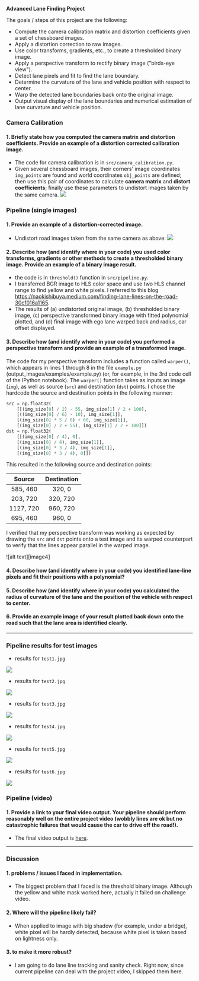 **Advanced Lane Finding Project**

The goals / steps of this project are the following:

* Compute the camera calibration matrix and distortion coefficients given a set of chessboard images.
* Apply a distortion correction to raw images.
* Use color transforms, gradients, etc., to create a thresholded binary image.
* Apply a perspective transform to rectify binary image ("birds-eye view").
* Detect lane pixels and fit to find the lane boundary.
* Determine the curvature of the lane and vehicle position with respect to center.
* Warp the detected lane boundaries back onto the original image.
* Output visual display of the lane boundaries and numerical estimation of lane curvature and vehicle position.

### Camera Calibration

#### 1. Briefly state how you computed the camera matrix and distortion coefficients. Provide an example of a distortion corrected calibration image.

- The code for camera calibration is in `src/camera_calibration.py`.
- Given several chessboard images, their corners' image coordinates `img_points` are found  and world coordinates `obj_points` are defined; then use this pair of coordinates to calculate **camera matrix** and **distort coefficients**; finally use these parameters to undistort images taken by the same camera. ![](output_images/undistorted_image1.png)

### Pipeline (single images)

#### 1. Provide an example of a distortion-corrected image.

- Undistort road images taken from the same camera as above: ![](output_images/undistorted_image2.png)

#### 2. Describe how (and identify where in your code) you used color transforms, gradients or other methods to create a thresholded binary image.  Provide an example of a binary image result.

- the code is in `threshold()` function in `src/pipeline.py`.
- I transferred BGR image to HLS color space and use two HLS channel range to find yellow and white pixels. I referred to this blog https://naokishibuya.medium.com/finding-lane-lines-on-the-road-30cf016a1165.
- The results of (a) undistorted original image, (b) thresholded binary image, (c) perspective transformed binary image with fitted polynomial plotted, and (d) final image with ego lane warped back and radius, car offset displayed.

#### 3. Describe how (and identify where in your code) you performed a perspective transform and provide an example of a transformed image.

The code for my perspective transform includes a function called `warper()`, which appears in lines 1 through 8 in the file `example.py` (output_images/examples/example.py) (or, for example, in the 3rd code cell of the IPython notebook).  The `warper()` function takes as inputs an image (`img`), as well as source (`src`) and destination (`dst`) points.  I chose the hardcode the source and destination points in the following manner:

```python
src = np.float32(
    [[(img_size[0] / 2) - 55, img_size[1] / 2 + 100],
    [((img_size[0] / 6) - 10), img_size[1]],
    [(img_size[0] * 5 / 6) + 60, img_size[1]],
    [(img_size[0] / 2 + 55), img_size[1] / 2 + 100]])
dst = np.float32(
    [[(img_size[0] / 4), 0],
    [(img_size[0] / 4), img_size[1]],
    [(img_size[0] * 3 / 4), img_size[1]],
    [(img_size[0] * 3 / 4), 0]])
```

This resulted in the following source and destination points:

|  Source   | Destination |
| :-------: | :---------: |
| 585, 460  |   320, 0    |
| 203, 720  |  320, 720   |
| 1127, 720 |  960, 720   |
| 695, 460  |   960, 0    |

I verified that my perspective transform was working as expected by drawing the `src` and `dst` points onto a test image and its warped counterpart to verify that the lines appear parallel in the warped image.

![alt text][image4]

#### 4. Describe how (and identify where in your code) you identified lane-line pixels and fit their positions with a polynomial?



#### 5. Describe how (and identify where in your code) you calculated the radius of curvature of the lane and the position of the vehicle with respect to center.



#### 6. Provide an example image of your result plotted back down onto the road such that the lane area is identified clearly.

---

### Pipeline results for test images

- results for `test1.jpg`

![](output_images/test1_output.png) 

- results for `test2.jpg`

![](output_images/test2_output.png)

- results for `test3.jpg`

![](output_images/test3_output.png)

- results for `test4.jpg`

![](output_images/test4_output.png)

- results for `test5.jpg`

![](output_images/test5_output.png)

- results for `test6.jpg`

![](output_images/test6_output.png)

### Pipeline (video)

#### 1. Provide a link to your final video output.  Your pipeline should perform reasonably well on the entire project video (wobbly lines are ok but no catastrophic failures that would cause the car to drive off the road!).

- The final video output is [here](output_images/project_video.mp4).

---

### Discussion

#### 1. problems / issues I faced in implementation.  

- The biggest problem that I faced is the threshold binary image. Although the yellow and white mask worked here, actually it failed on challenge video.

#### 2. Where will the pipeline likely fail?  

- When applied to image with big shadow (for example, under a bridge), white pixel will be hardly detected, because white pixel is taken based on lightness only.

#### 3. to make it more robust?

- I am going to do lane line tracking and sanity check. Right now, since current pipeline can deal with the project video, I skipped them here.